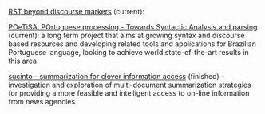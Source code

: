 [RST beyond discourse markers](https://sites.google.com/view/rst-poetisa/the-project) (current): 

[POeTiSA: POrtuguese processing - Towards Syntactic Analysis and parsing](https://sites.google.com/icmc.usp.br/poetisa/the-project?authuser=0) (current): a long term project that aims at growing syntax and discourse based resources and developing related tools and applications for Brazilian Portuguese language, looking to achieve world state-of-the-art results in this area.

[sucinto - summarization for clever information access](https://sites.icmc.usp.br/taspardo/sucinto/team.html) (finished) - investigation and exploration of multi-document summarization strategies for providing a more feasible and intelligent access to on-line information from news agencies
